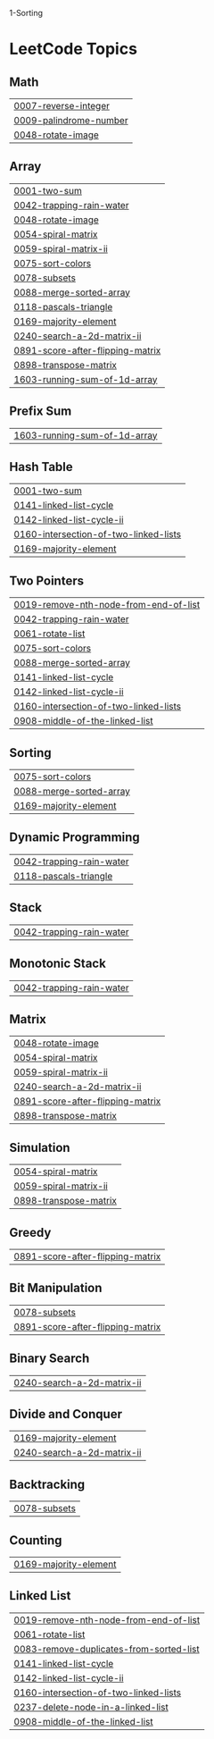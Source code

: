 1-Sorting

<!---LeetCode Topics Start-->
# LeetCode Topics
## Math
|  |
| ------- |
| [0007-reverse-integer](https://github.com/codedbyakash/Dsa/tree/master/0007-reverse-integer) |
| [0009-palindrome-number](https://github.com/codedbyakash/Dsa/tree/master/0009-palindrome-number) |
| [0048-rotate-image](https://github.com/codedbyakash/Dsa/tree/master/0048-rotate-image) |
## Array
|  |
| ------- |
| [0001-two-sum](https://github.com/codedbyakash/Dsa/tree/master/0001-two-sum) |
| [0042-trapping-rain-water](https://github.com/codedbyakash/Dsa/tree/master/0042-trapping-rain-water) |
| [0048-rotate-image](https://github.com/codedbyakash/Dsa/tree/master/0048-rotate-image) |
| [0054-spiral-matrix](https://github.com/codedbyakash/Dsa/tree/master/0054-spiral-matrix) |
| [0059-spiral-matrix-ii](https://github.com/codedbyakash/Dsa/tree/master/0059-spiral-matrix-ii) |
| [0075-sort-colors](https://github.com/codedbyakash/Dsa/tree/master/0075-sort-colors) |
| [0078-subsets](https://github.com/codedbyakash/Dsa/tree/master/0078-subsets) |
| [0088-merge-sorted-array](https://github.com/codedbyakash/Dsa/tree/master/0088-merge-sorted-array) |
| [0118-pascals-triangle](https://github.com/codedbyakash/Dsa/tree/master/0118-pascals-triangle) |
| [0169-majority-element](https://github.com/codedbyakash/Dsa/tree/master/0169-majority-element) |
| [0240-search-a-2d-matrix-ii](https://github.com/codedbyakash/Dsa/tree/master/0240-search-a-2d-matrix-ii) |
| [0891-score-after-flipping-matrix](https://github.com/codedbyakash/Dsa/tree/master/0891-score-after-flipping-matrix) |
| [0898-transpose-matrix](https://github.com/codedbyakash/Dsa/tree/master/0898-transpose-matrix) |
| [1603-running-sum-of-1d-array](https://github.com/codedbyakash/Dsa/tree/master/1603-running-sum-of-1d-array) |
## Prefix Sum
|  |
| ------- |
| [1603-running-sum-of-1d-array](https://github.com/codedbyakash/Dsa/tree/master/1603-running-sum-of-1d-array) |
## Hash Table
|  |
| ------- |
| [0001-two-sum](https://github.com/codedbyakash/Dsa/tree/master/0001-two-sum) |
| [0141-linked-list-cycle](https://github.com/codedbyakash/Dsa/tree/master/0141-linked-list-cycle) |
| [0142-linked-list-cycle-ii](https://github.com/codedbyakash/Dsa/tree/master/0142-linked-list-cycle-ii) |
| [0160-intersection-of-two-linked-lists](https://github.com/codedbyakash/Dsa/tree/master/0160-intersection-of-two-linked-lists) |
| [0169-majority-element](https://github.com/codedbyakash/Dsa/tree/master/0169-majority-element) |
## Two Pointers
|  |
| ------- |
| [0019-remove-nth-node-from-end-of-list](https://github.com/codedbyakash/Dsa/tree/master/0019-remove-nth-node-from-end-of-list) |
| [0042-trapping-rain-water](https://github.com/codedbyakash/Dsa/tree/master/0042-trapping-rain-water) |
| [0061-rotate-list](https://github.com/codedbyakash/Dsa/tree/master/0061-rotate-list) |
| [0075-sort-colors](https://github.com/codedbyakash/Dsa/tree/master/0075-sort-colors) |
| [0088-merge-sorted-array](https://github.com/codedbyakash/Dsa/tree/master/0088-merge-sorted-array) |
| [0141-linked-list-cycle](https://github.com/codedbyakash/Dsa/tree/master/0141-linked-list-cycle) |
| [0142-linked-list-cycle-ii](https://github.com/codedbyakash/Dsa/tree/master/0142-linked-list-cycle-ii) |
| [0160-intersection-of-two-linked-lists](https://github.com/codedbyakash/Dsa/tree/master/0160-intersection-of-two-linked-lists) |
| [0908-middle-of-the-linked-list](https://github.com/codedbyakash/Dsa/tree/master/0908-middle-of-the-linked-list) |
## Sorting
|  |
| ------- |
| [0075-sort-colors](https://github.com/codedbyakash/Dsa/tree/master/0075-sort-colors) |
| [0088-merge-sorted-array](https://github.com/codedbyakash/Dsa/tree/master/0088-merge-sorted-array) |
| [0169-majority-element](https://github.com/codedbyakash/Dsa/tree/master/0169-majority-element) |
## Dynamic Programming
|  |
| ------- |
| [0042-trapping-rain-water](https://github.com/codedbyakash/Dsa/tree/master/0042-trapping-rain-water) |
| [0118-pascals-triangle](https://github.com/codedbyakash/Dsa/tree/master/0118-pascals-triangle) |
## Stack
|  |
| ------- |
| [0042-trapping-rain-water](https://github.com/codedbyakash/Dsa/tree/master/0042-trapping-rain-water) |
## Monotonic Stack
|  |
| ------- |
| [0042-trapping-rain-water](https://github.com/codedbyakash/Dsa/tree/master/0042-trapping-rain-water) |
## Matrix
|  |
| ------- |
| [0048-rotate-image](https://github.com/codedbyakash/Dsa/tree/master/0048-rotate-image) |
| [0054-spiral-matrix](https://github.com/codedbyakash/Dsa/tree/master/0054-spiral-matrix) |
| [0059-spiral-matrix-ii](https://github.com/codedbyakash/Dsa/tree/master/0059-spiral-matrix-ii) |
| [0240-search-a-2d-matrix-ii](https://github.com/codedbyakash/Dsa/tree/master/0240-search-a-2d-matrix-ii) |
| [0891-score-after-flipping-matrix](https://github.com/codedbyakash/Dsa/tree/master/0891-score-after-flipping-matrix) |
| [0898-transpose-matrix](https://github.com/codedbyakash/Dsa/tree/master/0898-transpose-matrix) |
## Simulation
|  |
| ------- |
| [0054-spiral-matrix](https://github.com/codedbyakash/Dsa/tree/master/0054-spiral-matrix) |
| [0059-spiral-matrix-ii](https://github.com/codedbyakash/Dsa/tree/master/0059-spiral-matrix-ii) |
| [0898-transpose-matrix](https://github.com/codedbyakash/Dsa/tree/master/0898-transpose-matrix) |
## Greedy
|  |
| ------- |
| [0891-score-after-flipping-matrix](https://github.com/codedbyakash/Dsa/tree/master/0891-score-after-flipping-matrix) |
## Bit Manipulation
|  |
| ------- |
| [0078-subsets](https://github.com/codedbyakash/Dsa/tree/master/0078-subsets) |
| [0891-score-after-flipping-matrix](https://github.com/codedbyakash/Dsa/tree/master/0891-score-after-flipping-matrix) |
## Binary Search
|  |
| ------- |
| [0240-search-a-2d-matrix-ii](https://github.com/codedbyakash/Dsa/tree/master/0240-search-a-2d-matrix-ii) |
## Divide and Conquer
|  |
| ------- |
| [0169-majority-element](https://github.com/codedbyakash/Dsa/tree/master/0169-majority-element) |
| [0240-search-a-2d-matrix-ii](https://github.com/codedbyakash/Dsa/tree/master/0240-search-a-2d-matrix-ii) |
## Backtracking
|  |
| ------- |
| [0078-subsets](https://github.com/codedbyakash/Dsa/tree/master/0078-subsets) |
## Counting
|  |
| ------- |
| [0169-majority-element](https://github.com/codedbyakash/Dsa/tree/master/0169-majority-element) |
## Linked List
|  |
| ------- |
| [0019-remove-nth-node-from-end-of-list](https://github.com/codedbyakash/Dsa/tree/master/0019-remove-nth-node-from-end-of-list) |
| [0061-rotate-list](https://github.com/codedbyakash/Dsa/tree/master/0061-rotate-list) |
| [0083-remove-duplicates-from-sorted-list](https://github.com/codedbyakash/Dsa/tree/master/0083-remove-duplicates-from-sorted-list) |
| [0141-linked-list-cycle](https://github.com/codedbyakash/Dsa/tree/master/0141-linked-list-cycle) |
| [0142-linked-list-cycle-ii](https://github.com/codedbyakash/Dsa/tree/master/0142-linked-list-cycle-ii) |
| [0160-intersection-of-two-linked-lists](https://github.com/codedbyakash/Dsa/tree/master/0160-intersection-of-two-linked-lists) |
| [0237-delete-node-in-a-linked-list](https://github.com/codedbyakash/Dsa/tree/master/0237-delete-node-in-a-linked-list) |
| [0908-middle-of-the-linked-list](https://github.com/codedbyakash/Dsa/tree/master/0908-middle-of-the-linked-list) |
<!---LeetCode Topics End-->